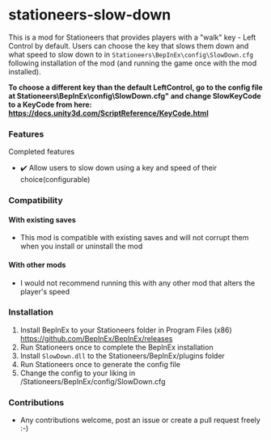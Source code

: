# stationeers-slow-down

This is a mod for Stationeers that provides players with a "walk" key - Left Control by default. Users can choose the key that slows them down and what speed to slow down to in ``Stationeers\BepInEx\config\SlowDown.cfg`` following installation of the mod (and running the game once with the mod installed).

**To choose a different key than the default LeftControl, go to the config file at Stationeers\BepInEx\config\SlowDown.cfg" and change SlowKeyCode to a KeyCode from here: https://docs.unity3d.com/ScriptReference/KeyCode.html**

### Features

Completed features
 - :heavy_check_mark: Allow users to slow down using a key and speed of their choice(configurable)

### Compatibility

#### With existing saves
 - This mod is compatible with existing saves and will not corrupt them when you install or uninstall the mod

#### With other mods
 - I would not recommend running this with any other mod that alters the player's speed
 
### Installation

 1. Install BepInEx to your Stationeers folder in Program Files (x86) https://github.com/BepInEx/BepInEx/releases
 2. Run Stationeers once to complete the BepInEx installation
 3. Install ``SlowDown.dll`` to the Stationeers/BepInEx/plugins folder
 4. Run Stationeers once to generate the config file
 5. Change the config to your liking in /Stationeers/BepInEx/config/SlowDown.cfg

### Contributions

 - Any contributions welcome, post an issue or create a pull request freely :-)

